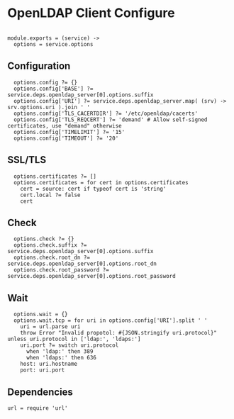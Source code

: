 
# OpenLDAP Client Configure

```

```

    module.exports = (service) ->
      options = service.options

## Configuration

      options.config ?= {}
      options.config['BASE'] ?= service.deps.openldap_server[0].options.suffix
      options.config['URI'] ?= service.deps.openldap_server.map( (srv) -> srv.options.uri ).join ' '
      options.config['TLS_CACERTDIR'] ?= '/etc/openldap/cacerts'
      options.config['TLS_REQCERT'] ?= 'demand' # Allow self-signed certificates, use "demand" otherwise
      options.config['TIMELIMIT'] ?= '15'
      options.config['TIMEOUT'] ?= '20'

## SSL/TLS

      options.certificates ?= []
      options.certificates = for cert in options.certificates
        cert = source: cert if typeof cert is 'string'
        cert.local ?= false
        cert

## Check

      options.check ?= {}
      options.check.suffix ?= service.deps.openldap_server[0].options.suffix
      options.check.root_dn ?= service.deps.openldap_server[0].options.root_dn
      options.check.root_password ?= service.deps.openldap_server[0].options.root_password

## Wait

      options.wait = {}
      options.wait.tcp = for uri in options.config['URI'].split ' '
        uri = url.parse uri
        throw Error "Invalid propotol: #{JSON.stringify uri.protocol}" unless uri.protocol in ['ldap:', 'ldaps:']
        uri.port ?= switch uri.protocol
          when 'ldap:' then 389
          when 'ldaps:' then 636
        host: uri.hostname
        port: uri.port

## Dependencies

    url = require 'url'
